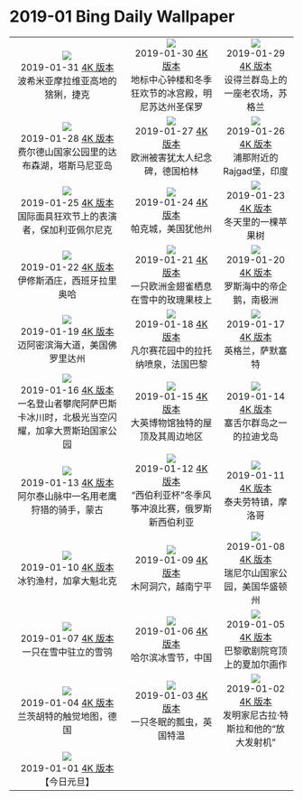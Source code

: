 # 2019-01 Bing Daily Wallpaper

|      |      |      |
|:----:|:----:|:----:|
| ![](https://cn.bing.com/th?id=OHR.WinterLynx_ZH-CN7158207296_1920x1080.jpg&rf=LaDigue_UHD.jpg&pid=hp&w=480&h=270&rs=1&c=4)<br> 2019-01-31 [4K 版本](https://cn.bing.com/th?id=OHR.WinterLynx_ZH-CN7158207296_1920x1080.jpg&rf=LaDigue_UHD.jpg&pid=hp&w=3840&h=2160&rs=1&c=4) <br> 波希米亚摩拉维亚高地的猞猁，捷克| ![](https://cn.bing.com/th?id=OHR.IcePalaceStPaul_ZH-CN7212304504_1920x1080.jpg&rf=LaDigue_UHD.jpg&pid=hp&w=480&h=270&rs=1&c=4)<br> 2019-01-30 [4K 版本](https://cn.bing.com/th?id=OHR.IcePalaceStPaul_ZH-CN7212304504_1920x1080.jpg&rf=LaDigue_UHD.jpg&pid=hp&w=3840&h=2160&rs=1&c=4) <br> 地标中心钟楼和冬季狂欢节的冰宫殿，明尼苏达州圣保罗| ![](https://cn.bing.com/th?id=OHR.UpHellyAa_ZH-CN7287698551_1920x1080.jpg&rf=LaDigue_UHD.jpg&pid=hp&w=480&h=270&rs=1&c=4)<br> 2019-01-29 [4K 版本](https://cn.bing.com/th?id=OHR.UpHellyAa_ZH-CN7287698551_1920x1080.jpg&rf=LaDigue_UHD.jpg&pid=hp&w=3840&h=2160&rs=1&c=4) <br> 设得兰群岛上的一座老农场，苏格兰 |
| ![](https://cn.bing.com/th?id=OHR.LKDobson_ZH-CN7378172752_1920x1080.jpg&rf=LaDigue_UHD.jpg&pid=hp&w=480&h=270&rs=1&c=4)<br> 2019-01-28 [4K 版本](https://cn.bing.com/th?id=OHR.LKDobson_ZH-CN7378172752_1920x1080.jpg&rf=LaDigue_UHD.jpg&pid=hp&w=3840&h=2160&rs=1&c=4) <br> 费尔德山国家公园里的达布森湖，塔斯马尼亚岛| ![](https://cn.bing.com/th?id=OHR.HolocaustMemorial_ZH-CN7460471446_1920x1080.jpg&rf=LaDigue_UHD.jpg&pid=hp&w=480&h=270&rs=1&c=4)<br> 2019-01-27 [4K 版本](https://cn.bing.com/th?id=OHR.HolocaustMemorial_ZH-CN7460471446_1920x1080.jpg&rf=LaDigue_UHD.jpg&pid=hp&w=3840&h=2160&rs=1&c=4) <br> 欧洲被害犹太人纪念碑，德国柏林| ![](https://cn.bing.com/th?id=OHR.FortRajgad_ZH-CN7621203821_1920x1080.jpg&rf=LaDigue_UHD.jpg&pid=hp&w=480&h=270&rs=1&c=4)<br> 2019-01-26 [4K 版本](https://cn.bing.com/th?id=OHR.FortRajgad_ZH-CN7621203821_1920x1080.jpg&rf=LaDigue_UHD.jpg&pid=hp&w=3840&h=2160&rs=1&c=4) <br> 浦那附近的Rajgad堡，印度 |
| ![](https://cn.bing.com/th?id=OHR.KukeriCostume_ZH-CN7695643694_1920x1080.jpg&rf=LaDigue_UHD.jpg&pid=hp&w=480&h=270&rs=1&c=4)<br> 2019-01-25 [4K 版本](https://cn.bing.com/th?id=OHR.KukeriCostume_ZH-CN7695643694_1920x1080.jpg&rf=LaDigue_UHD.jpg&pid=hp&w=3840&h=2160&rs=1&c=4) <br> 国际面具狂欢节上的表演者，保加利亚佩尔尼克| ![](https://cn.bing.com/th?id=OHR.ParkCity_ZH-CN7858135089_1920x1080.jpg&rf=LaDigue_UHD.jpg&pid=hp&w=480&h=270&rs=1&c=4)<br> 2019-01-24 [4K 版本](https://cn.bing.com/th?id=OHR.ParkCity_ZH-CN7858135089_1920x1080.jpg&rf=LaDigue_UHD.jpg&pid=hp&w=3840&h=2160&rs=1&c=4) <br> 帕克城，美国犹他州| ![](https://cn.bing.com/th?id=OHR.ApfelTag_ZH-CN7906570680_1920x1080.jpg&rf=LaDigue_UHD.jpg&pid=hp&w=480&h=270&rs=1&c=4)<br> 2019-01-23 [4K 版本](https://cn.bing.com/th?id=OHR.ApfelTag_ZH-CN7906570680_1920x1080.jpg&rf=LaDigue_UHD.jpg&pid=hp&w=3840&h=2160&rs=1&c=4) <br> 冬天里的一棵苹果树 |
| ![](https://cn.bing.com/th?id=OHR.BodegasYsios_EN-AU4068043796_1920x1080.jpg&rf=LaDigue_UHD.jpg&pid=hp&w=480&h=270&rs=1&c=4)<br> 2019-01-22 [4K 版本](https://cn.bing.com/th?id=OHR.BodegasYsios_EN-AU4068043796_1920x1080.jpg&rf=LaDigue_UHD.jpg&pid=hp&w=3840&h=2160&rs=1&c=4) <br> 伊修斯酒庄，西班牙拉里奥哈| ![](https://cn.bing.com/th?id=OHR.GoldfinchSnow_EN-AU0026372013_1920x1080.jpg&rf=LaDigue_UHD.jpg&pid=hp&w=480&h=270&rs=1&c=4)<br> 2019-01-21 [4K 版本](https://cn.bing.com/th?id=OHR.GoldfinchSnow_EN-AU0026372013_1920x1080.jpg&rf=LaDigue_UHD.jpg&pid=hp&w=3840&h=2160&rs=1&c=4) <br> 一只欧洲金翅雀栖息在雪中的玫瑰果枝上| ![](https://cn.bing.com/th?id=OHR.DivingEmperors_EN-AU9700060815_1920x1080.jpg&rf=LaDigue_UHD.jpg&pid=hp&w=480&h=270&rs=1&c=4)<br> 2019-01-20 [4K 版本](https://cn.bing.com/th?id=OHR.DivingEmperors_EN-AU9700060815_1920x1080.jpg&rf=LaDigue_UHD.jpg&pid=hp&w=3840&h=2160&rs=1&c=4) <br> 罗斯海中的帝企鹅，南极洲 |
| ![](https://cn.bing.com/th?id=OHR.OceanDrive_EN-AU9424629590_1920x1080.jpg&rf=LaDigue_UHD.jpg&pid=hp&w=480&h=270&rs=1&c=4)<br> 2019-01-19 [4K 版本](https://cn.bing.com/th?id=OHR.OceanDrive_EN-AU9424629590_1920x1080.jpg&rf=LaDigue_UHD.jpg&pid=hp&w=3840&h=2160&rs=1&c=4) <br> 迈阿密滨海大道，美国佛罗里达州| ![](https://cn.bing.com/th?id=OHR.LatonaFountain_EN-AU9033977869_1920x1080.jpg&rf=LaDigue_UHD.jpg&pid=hp&w=480&h=270&rs=1&c=4)<br> 2019-01-18 [4K 版本](https://cn.bing.com/th?id=OHR.LatonaFountain_EN-AU9033977869_1920x1080.jpg&rf=LaDigue_UHD.jpg&pid=hp&w=3840&h=2160&rs=1&c=4) <br> 凡尔赛花园中的拉托纳喷泉，法国巴黎| ![](https://cn.bing.com/th?id=OHR.UKSomerset_ZH-CN2587621995_1920x1080.jpg&rf=LaDigue_UHD.jpg&pid=hp&w=480&h=270&rs=1&c=4)<br> 2019-01-17 [4K 版本](https://cn.bing.com/th?id=OHR.UKSomerset_ZH-CN2587621995_1920x1080.jpg&rf=LaDigue_UHD.jpg&pid=hp&w=3840&h=2160&rs=1&c=4) <br> 英格兰，萨默塞特 |
| ![](https://cn.bing.com/th?id=OHR.AthabascaCave_EN-AU0628983693_1920x1080.jpg&rf=LaDigue_UHD.jpg&pid=hp&w=480&h=270&rs=1&c=4)<br> 2019-01-16 [4K 版本](https://cn.bing.com/th?id=OHR.AthabascaCave_EN-AU0628983693_1920x1080.jpg&rf=LaDigue_UHD.jpg&pid=hp&w=3840&h=2160&rs=1&c=4) <br> 一名登山者攀爬阿萨巴斯卡冰川时，北极光当空闪耀，加拿大贾斯珀国家公园| ![](https://cn.bing.com/th?id=OHR.BM1759_EN-AU0329493905_1920x1080.jpg&rf=LaDigue_UHD.jpg&pid=hp&w=480&h=270&rs=1&c=4)<br> 2019-01-15 [4K 版本](https://cn.bing.com/th?id=OHR.BM1759_EN-AU0329493905_1920x1080.jpg&rf=LaDigue_UHD.jpg&pid=hp&w=3840&h=2160&rs=1&c=4) <br> 大英博物馆独特的屋顶及其周边地区| ![](https://cn.bing.com/th?id=OHR.LaDigue_ZH-CN2774523529_1920x1080.jpg&rf=LaDigue_UHD.jpg&pid=hp&w=480&h=270&rs=1&c=4)<br> 2019-01-14 [4K 版本](https://cn.bing.com/th?id=OHR.LaDigue_ZH-CN2774523529_1920x1080.jpg&rf=LaDigue_UHD.jpg&pid=hp&w=3840&h=2160&rs=1&c=4) <br> 塞舌尔群岛之一的拉迪戈岛 |
| ![](https://cn.bing.com/th?id=OHR.GoldenEagle_EN-AU9816441405_1920x1080.jpg&rf=LaDigue_UHD.jpg&pid=hp&w=480&h=270&rs=1&c=4)<br> 2019-01-13 [4K 版本](https://cn.bing.com/th?id=OHR.GoldenEagle_EN-AU9816441405_1920x1080.jpg&rf=LaDigue_UHD.jpg&pid=hp&w=3840&h=2160&rs=1&c=4) <br> 阿尔泰山脉中一名用老鹰狩猎的骑手，蒙古| ![](https://cn.bing.com/th?id=OHR.Snowkiters_EN-AU9603475374_1920x1080.jpg&rf=LaDigue_UHD.jpg&pid=hp&w=480&h=270&rs=1&c=4)<br> 2019-01-12 [4K 版本](https://cn.bing.com/th?id=OHR.Snowkiters_EN-AU9603475374_1920x1080.jpg&rf=LaDigue_UHD.jpg&pid=hp&w=3840&h=2160&rs=1&c=4) <br> “西伯利亚杯”冬季风筝冲浪比赛，俄罗斯新西伯利亚| ![](https://cn.bing.com/th?id=OHR.NapoleonsHat_EN-AU5099662657_1920x1080.jpg&rf=LaDigue_UHD.jpg&pid=hp&w=480&h=270&rs=1&c=4)<br> 2019-01-11 [4K 版本](https://cn.bing.com/th?id=OHR.NapoleonsHat_EN-AU5099662657_1920x1080.jpg&rf=LaDigue_UHD.jpg&pid=hp&w=3840&h=2160&rs=1&c=4) <br> 泰夫劳特镇，摩洛哥 |
| ![](https://cn.bing.com/th?id=OHR.SaguenayIceFishing_ZH-CN9008067301_1920x1080.jpg&rf=LaDigue_UHD.jpg&pid=hp&w=480&h=270&rs=1&c=4)<br> 2019-01-10 [4K 版本](https://cn.bing.com/th?id=OHR.SaguenayIceFishing_ZH-CN9008067301_1920x1080.jpg&rf=LaDigue_UHD.jpg&pid=hp&w=3840&h=2160&rs=1&c=4) <br> 冰钓渔村，加拿大魁北克| ![](https://cn.bing.com/th?id=OHR.VietnamStairs_EN-AU4320366505_1920x1080.jpg&rf=LaDigue_UHD.jpg&pid=hp&w=480&h=270&rs=1&c=4)<br> 2019-01-09 [4K 版本](https://cn.bing.com/th?id=OHR.VietnamStairs_EN-AU4320366505_1920x1080.jpg&rf=LaDigue_UHD.jpg&pid=hp&w=3840&h=2160&rs=1&c=4) <br> 木阿洞穴，越南宁平| ![](https://cn.bing.com/th?id=OHR.RainierDawn_EN-AU3730494945_1920x1080.jpg&rf=LaDigue_UHD.jpg&pid=hp&w=480&h=270&rs=1&c=4)<br> 2019-01-08 [4K 版本](https://cn.bing.com/th?id=OHR.RainierDawn_EN-AU3730494945_1920x1080.jpg&rf=LaDigue_UHD.jpg&pid=hp&w=3840&h=2160&rs=1&c=4) <br> 瑞尼尔山国家公园，美国华盛顿州 |
| ![](https://cn.bing.com/th?id=OHR.SnowyOwlVideo_ZH-CN9249781901_1920x1080.jpg&rf=LaDigue_UHD.jpg&pid=hp&w=480&h=270&rs=1&c=4)<br> 2019-01-07 [4K 版本](https://cn.bing.com/th?id=OHR.SnowyOwlVideo_ZH-CN9249781901_1920x1080.jpg&rf=LaDigue_UHD.jpg&pid=hp&w=3840&h=2160&rs=1&c=4) <br> 一只在雪中驻立的雪鸮| ![](https://cn.bing.com/th?id=OHR.TwilightHarbin_EN-AU2725726491_1920x1080.jpg&rf=LaDigue_UHD.jpg&pid=hp&w=480&h=270&rs=1&c=4)<br> 2019-01-06 [4K 版本](https://cn.bing.com/th?id=OHR.TwilightHarbin_EN-AU2725726491_1920x1080.jpg&rf=LaDigue_UHD.jpg&pid=hp&w=3840&h=2160&rs=1&c=4) <br> 哈尔滨冰雪节，中国| ![](https://cn.bing.com/th?id=OHR.ParisOpera_EN-AU1557621930_1920x1080.jpg&rf=LaDigue_UHD.jpg&pid=hp&w=480&h=270&rs=1&c=4)<br> 2019-01-05 [4K 版本](https://cn.bing.com/th?id=OHR.ParisOpera_EN-AU1557621930_1920x1080.jpg&rf=LaDigue_UHD.jpg&pid=hp&w=3840&h=2160&rs=1&c=4) <br> 巴黎歌剧院穹顶上的夏加尔画作 |
| ![](https://cn.bing.com/th?id=OHR.LandshutReliefMap_EN-AU1211690012_1920x1080.jpg&rf=LaDigue_UHD.jpg&pid=hp&w=480&h=270&rs=1&c=4)<br> 2019-01-04 [4K 版本](https://cn.bing.com/th?id=OHR.LandshutReliefMap_EN-AU1211690012_1920x1080.jpg&rf=LaDigue_UHD.jpg&pid=hp&w=3840&h=2160&rs=1&c=4) <br> 兰茨胡特的触觉地图，德国| ![](https://cn.bing.com/th?id=OHR.LadyBugFrost_ZH-CN0796268333_1920x1080.jpg&rf=LaDigue_UHD.jpg&pid=hp&w=480&h=270&rs=1&c=4)<br> 2019-01-03 [4K 版本](https://cn.bing.com/th?id=OHR.LadyBugFrost_ZH-CN0796268333_1920x1080.jpg&rf=LaDigue_UHD.jpg&pid=hp&w=3840&h=2160&rs=1&c=4) <br> 一只冬眠的瓢虫，英国特温| ![](https://cn.bing.com/th?id=OHR.TeslaCoil_EN-AU8096924390_1920x1080.jpg&rf=LaDigue_UHD.jpg&pid=hp&w=480&h=270&rs=1&c=4)<br> 2019-01-02 [4K 版本](https://cn.bing.com/th?id=OHR.TeslaCoil_EN-AU8096924390_1920x1080.jpg&rf=LaDigue_UHD.jpg&pid=hp&w=3840&h=2160&rs=1&c=4) <br> 发明家尼古拉·特斯拉和他的“放大发射机” |
| ![](https://cn.bing.com/th?id=OHR.Newyear_ZH-CN7704868471_1920x1080.jpg&rf=LaDigue_UHD.jpg&pid=hp&w=480&h=270&rs=1&c=4)<br> 2019-01-01 [4K 版本](https://cn.bing.com/th?id=OHR.Newyear_ZH-CN7704868471_1920x1080.jpg&rf=LaDigue_UHD.jpg&pid=hp&w=3840&h=2160&rs=1&c=4) <br> 【今日元旦】 